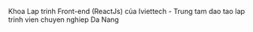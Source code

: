  Khoa Lap trinh Front-end (ReactJs) của Iviettech - Trung tam dao tao lap trinh vien chuyen nghiep Da Nang
